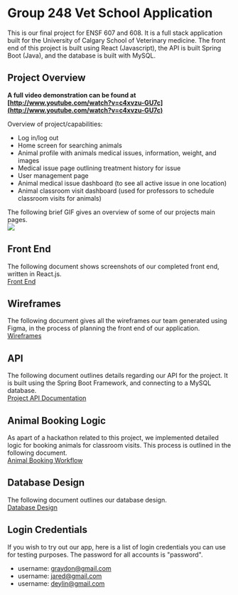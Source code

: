 # Group 248 Vet School Application
This is our final project for ENSF 607 and 608. It is a full stack application built
for the University of Calgary School of Veterinary medicine. The front end of this project is 
built using React (Javascript), the API is built Spring Boot (Java), and the database is built
with MySQL. <br>


## Project Overview
**A full video demonstration can be found at 
[http://www.youtube.com/watch?v=c4xvzu-GU7c](http://www.youtube.com/watch?v=c4xvzu-GU7c)** <br>

Overview of project/capabilities:
  * Log in/log out
  * Home screen for searching animals
  * Animal profile with animals medical issues, information, weight, and images
  * Medical issue page outlining treatment history for issue
  * User management page
  * Animal medical issue dashboard (to see all active issue in one location)
  * Animal classroom visit dashboard (used for professors to schedule classroom visits for animals)

The following brief GIF gives an overview of some of our projects main pages.<br>
![](vetDemoGif.gif)<br>

## Front End
The following document shows screenshots of our completed front end, written in React.js.<br>
[Front End](MarkdownAndImages/FrontEnd.md)<br>

## Wireframes
The following document gives all the wireframes our team generated using Figma, in the process of planning
the front end of our application.<br>
[Wireframes](MarkdownAndImages/Wireframes.md)<br>

## API
The following document outlines details regarding our API for the project.
It is built using the Spring Boot Framework, and connecting to a MySQL database.<br>
[Project API Documentation](MarkdownAndImages/API.md)<br>

## Animal Booking Logic
As apart of a hackathon related to this project, we implemented detailed
logic for booking animals for classroom visits. This process is outlined in the following document.<br>
[Animal Booking Workflow](MarkdownAndImages/animalBooking.md)<br>

## Database Design
The following document outlines our database design.<br>
[Database Design](MarkdownAndImages/DatabaseDesign.md)<br>

## Login Credentials
If you wish to try out our app, here is a list of login credentials you can use for testing purposes. The password for all accounts is "password".
* username: graydon@gmail.com
* username: jared@gmail.com
* username: deylin@gmail.com
